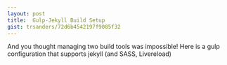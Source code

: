 ```yaml
---
layout: post
title:  Gulp-Jekyll Build Setup
gist: trsanders/72d6b4542197f9085f32
---
```


And you thought managing two build tools was impossible! Here is a gulp configuration that supports jekyll (and SASS, Livereload)
